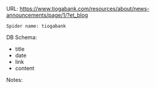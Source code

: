URL: https://www.tiogabank.com/resources/about/news-announcements/page/1/?et_blog

    Spider name: tiogabank

DB Schema:
- title
- date
- link
- content

Notes: